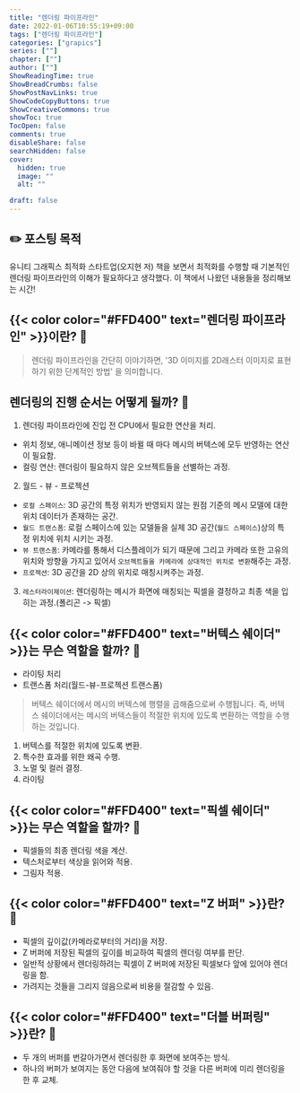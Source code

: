 ```yaml
---
title: "렌더링 파이프라인"
date: 2022-01-06T10:55:19+09:00
tags: ["렌더링 파이프라인"]
categories: ["grapics"]
series: [""]
chapter: [""]
author: [""]
ShowReadingTime: true
ShowBreadCrumbs: false
ShowPostNavLinks: true
ShowCodeCopyButtons: true
ShowCreativeCommons: true
showToc: true
TocOpen: false
comments: true
disableShare: false
searchHidden: false
cover:
  hidden: true
  image: ""
  alt: ""

draft: false
---
```


## ✏️ 포스팅 목적
유니티 그래픽스 최적화 스타트업(오지현 저) 책을 보면서 최적화를 수행할 때 기본적인 렌더링 파이프라인의 이해가 필요하다고 생각했다. 이 책에서 나왔던 내용들을 정리해보는 시간!

## {{< color color="#FFD400" text="렌더링 파이프라인" >}}이란? 🧐
> 렌더링 파이프라인을 간단히 이야기하면, '3D 이미지를 2D래스터 이미지로 표현하기 위한 단계적인 방법' 을 의미합니다.


## 렌더링의 진행 순서는 어떻게 될까? 🧐
1. 렌더링 파이프라인에 진입 전 CPU에서 필요한 연산을 처리.
- 위치 정보, 애니메이션 정보 등이 바뀔 때 마다 메시의 버텍스에 모두 반영하는 연산이 필요함. 
- 컬링 연산: 렌더링이 필요하지 않은 오브젝트들을 선별하는 과정.
2. 월드 - 뷰 - 프로젝션
- `로컬 스페이스`: 3D 공간의 특정 위치가 반영되지 않는 원점 기준의 메시 모델에 대한 위치 데이터가 존재하는 공간.
- `월드 트랜스폼`: 로컬 스페이스에 있는 모델들을 실제 3D 공간(`월드 스페이스`)상의 특정 위치에 위치 시키는 과정.
- `뷰 트랜스폼`: 카메라를 통해서 디스플레이가 되기 때문에 그리고 카메라 또한 고유의 위치와 방향을 가지고 있어서 `오브젝트들을 카메라에 상대적인 위치로 변환`해주는 과정.
- `프로젝션`: 3D 공간을 2D 상의 위치로 매칭시켜주는 과정.
3. `레스터라이제이션`: 렌더링하는 메시가 화면에 매칭되는 픽셀을 결정하고 최종 색을 입히는 과정.(폴리곤 -> 픽셀)

## {{< color color="#FFD400" text="버텍스 쉐이더" >}}는 무슨 역할을 할까? 🧐
- 라이팅 처리
- 트랜스폼 처리(월드-뷰-프로젝션 트랜스폼)
> 버텍스 쉐이더에서 메시의 버텍스에 행렬을 곱해줌으로써 수행됩니다. 즉, 버텍스 쉐이더에서는 메시의 버텍스들이 적절한 위치에 있도록 변환하는 역할을 수행하는 것입니다.
1. 버텍스를 적절한 위치에 있도록 변환.
2. 특수한 효과를 위한 왜곡 수행.
3. 노멀 및 컬러 결정.
4. 라이팅 

## {{< color color="#FFD400" text="픽셀 쉐이더" >}}는 무슨 역할을 할까? 🧐
- 픽셀들의 최종 렌더링 색을 계산.
- 텍스처로부터 색상을 읽어와 적용.
- 그림자 적용.

## {{< color color="#FFD400" text="Z 버퍼" >}}란? 🧐
- 픽셀의 깊이값(카메라로부터의 거리)을 저장.
- Z 버퍼에 저장된 픽셀의 깊이를 비교하여 픽셀의 렌더링 여부를 판단.
- 일반적 상황에서 렌더링하려는 픽셀이 Z 버퍼에 저장된 픽셀보다 앞에 있어야 렌더링을 함.
- 가려지는 것들을 그리지 않음으로써 비용을 절감할 수 있음.

## {{< color color="#FFD400" text="더블 버퍼링" >}}란? 🧐
- 두 개의 버퍼를 번갈아가면서 렌더링한 후 화면에 보여주는 방식.
- 하나의 버퍼가 보여지는 동안 다음에 보여줘야 할 것을 다른 버퍼에 미리 렌더링을 한 후 교체.